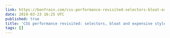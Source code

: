 ```yaml
---
link: https://benfrain.com/css-performance-revisited-selectors-bloat-expensive-styles/
date: 2019-03-23 16:25 UTC
published: true
title: 'CSS performance revisited: selectors, bloat and expensive styles – Ben Frain'
tags: []
---
```



